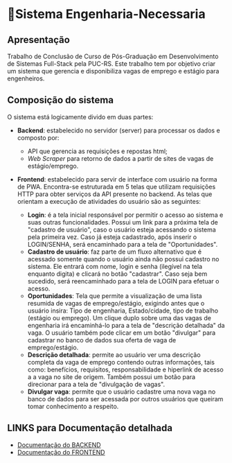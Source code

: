 # 📢Sistema Engenharia-Necessaria

## Apresentação
Trabalho de Conclusão de Curso de Pós-Graduação em Desenvolvimento de Sistemas Full-Stack pela PUC-RS. Este trabalho tem por objetivo criar um sistema que gerencia e disponibiliza vagas de emprego e estágio para engenheiros.

## Composição do sistema
 O sistema está logicamente divido em duas partes:
- **Backend**: estabelecido no servidor (server) para processar os dados e composto por:
    - API que gerencia as requisições e repostas html;
    - _Web Scraper_ para retorno de dados a partir de sites de vagas de estágio/emprego.
    
      
- **Frontend**: estabelecido para servir de interface com usuário na forma de PWA. Encontra-se estruturada em 5 telas que utilizam requisições HTTP para obter serviços da API presente no backend. As telas que orientam a execução de atividades do usuário são as seguintes:
  - **Login**: é a tela inicial responsável por permitir o acesso ao sistema e suas outras funcionalidades. Possui um link para a próxima tela de "cadastro de usuário", caso o usuário esteja acessando o sistema pela primeira vez. Caso já esteja cadastrado, após inserir o LOGIN/SENHA, será encaminhado para a tela de "Oportunidades".
  - **Cadastro de usuário**: faz parte de um fluxo alternativo que é acessado somente quando o usuário ainda não possui cadastro no sistema. Ele entrará com nome, login e senha (ilegível na tela enquanto digita) e clicará no botão "cadastrar". Caso seja bem sucedido, será reencaminhado para a tela de LOGIN para efetuar o acesso.
  - **Oportunidades**: Tela que permite a visualização de uma lista resumida de vagas de emprego/estágio, exigindo antes que o usuário insira: Tipo de engenharia, Estado/cidade, tipo de trabalho (estágio ou emprego). Um clique duplo sobre uma das vagas de engenharia irá encaminhá-lo para a tela de "descrição detalhada" da vaga. O usuário também pode clicar em um botão "divulgar" para cadastrar no banco de dados sua oferta de vaga de emprego/estágio.
  - **Descrição detalhada**: permite ao usuário ver uma descrição completa da vaga de emprego contendo outras informações, tais como: benefícios, requisitos, responsabilidade e hiperlink de acesso a a vaga no site de origem. Também possui um botão para direcionar para a tela de "divulgação de vagas".
  - **Divulgar vaga**: permite que o usuário cadastre uma nova vaga no banco de dados para ser acessada por outros usuários que queiram tomar conhecimento a respeito.

## LINKS para Documentação detalhada
- [Documentação do BACKEND](./backend/README.md)
- [Documentação do FRONTEND](./frontend/README.md)





